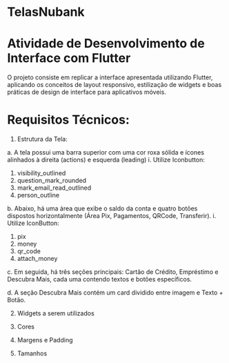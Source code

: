 # TelasNubank

# Atividade de Desenvolvimento de Interface com Flutter

O projeto consiste em replicar a interface apresentada utilizando Flutter, aplicando os conceitos de layout responsivo, estilização de widgets e boas práticas de design de interface para aplicativos móveis. 

# Requisitos Técnicos:

1. Estrutura da Tela:

a. A tela possui uma barra superior com uma cor roxa sólida e ícones
alinhados à direita (actions) e esquerda (leading)
i. Utilize Iconbutton:
1. visibility_outlined
2. question_mark_rounded
3. mark_email_read_outlined
4. person_outline

b. Abaixo, há uma área que exibe o saldo da conta e quatro botões
dispostos horizontalmente (Área Pix, Pagamentos, QRCode, Transferir).
i. Utilize IconButton:
1. pix
2. money
3. qr_code
4. attach_money

c. Em seguida, há três seções principais: Cartão de Crédito, Empréstimo e
Descubra Mais, cada uma contendo textos e botões específicos.

d. A seção Descubra Mais contém um card dividido entre imagem e Texto + Botão.

2. Widgets a serem utilizados

3. Cores

4. Margens e Padding

5. Tamanhos
